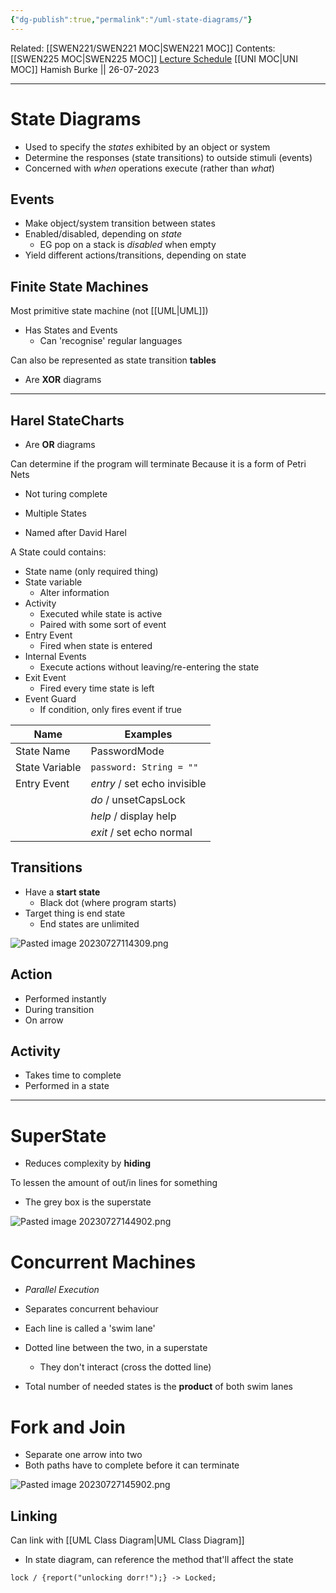```yaml
---
{"dg-publish":true,"permalink":"/uml-state-diagrams/"}
---
```


Related: [[SWEN221/SWEN221 MOC\|SWEN221 MOC]]
Contents: [[SWEN225 MOC\|SWEN225 MOC]]
[Lecture Schedule](https://ecs.wgtn.ac.nz/Courses/SWEN225_2023T2/CourseSchedule)
[[UNI MOC\|UNI MOC]]
Hamish Burke || 26-07-2023
***

# State Diagrams

- Used to specify the *states* exhibited by an object or system
- Determine the responses (state transitions) to outside stimuli (events)
- Concerned with *when* operations execute (rather than *what*)

## Events

- Make object/system transition between states
- Enabled/disabled, depending on *state*
	- EG pop on a stack is *disabled* when empty
- Yield different actions/transitions, depending on state

## Finite State Machines

Most primitive state machine (not [[UML\|UML]])

- Has States and Events
	- Can 'recognise' regular languages

Can also be represented as state transition **tables**

- Are **XOR** diagrams

***

## Harel StateCharts

- Are **OR** diagrams

Can determine if the program will terminate
Because it is a form of Petri Nets
- Not turing complete

- Multiple States
- Named after David Harel

A State could contains:
- State name (only required thing)
- State variable
	- Alter information
- Activity
	- Executed while state is active
	- Paired with some sort of event
- Entry Event
	- Fired when state is entered
- Internal Events
	- Execute actions without leaving/re-entering the state
 - Exit Event
	 - Fired every time state is left
- Event Guard 
	- If condition, only fires event if true

| Name           | Examples                     |
| -------------- | ---------------------------- |
| State Name     | PasswordMode                 |
| State Variable | `password: String = ""`      |
| Entry Event    | *entry* / set echo invisible |
|                | *do* / unsetCapsLock         |
|                | *help* / display help        |
|                | *exit* / set echo normal     |

## Transitions

- Have a **start state**
	- Black dot (where program starts)
 - Target thing is end state
	 - End states are unlimited

![Pasted image 20230727114309.png](/img/user/Pasted%20image%2020230727114309.png)

## Action

- Performed instantly
- During transition
- On arrow

## Activity

- Takes time to complete
- Performed in a state

***

# SuperState

- Reduces complexity by **hiding**

To lessen the amount of out/in lines for something
- The grey box is the superstate

![Pasted image 20230727144902.png](/img/user/Pasted%20image%2020230727144902.png)

# Concurrent Machines

- *Parallel Execution*
- Separates concurrent behaviour
- Each line is called a 'swim lane'
- Dotted line between the two, in a superstate
	- They don't interact (cross the dotted line)

- Total number of needed states is the **product** of both swim lanes

# Fork and Join

- Separate one arrow into two
- Both paths have to complete before it can terminate

![Pasted image 20230727145902.png](/img/user/Pasted%20image%2020230727145902.png)

## Linking

Can link with [[UML Class Diagram\|UML Class Diagram]]
- In state diagram, can reference the method that'll affect the state

```
lock / {report("unlocking dorr!");} -> Locked;
```